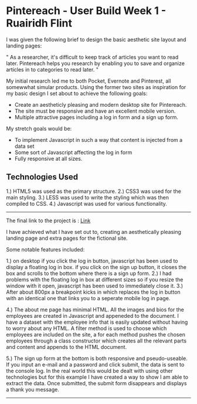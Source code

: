 # Pintereach - User Build Week 1 - Ruairidh Flint

I was given the following brief to design the basic aesthetic site layout and landing pages:

" As a researcher, it's difficult to keep track of articles you want to read later. Pintereach helps you research by enabling you to save and organize articles in to categories to read later. "

My initial research led me to both Pocket, Evernote and Pinterest, all somewwhat simular products. Using
the former two sites as inspiration for my basic design I set about to achieve the following goals:

* Create an aestheticly pleasing and modern desktop site for Pintereach.
* The site must be responsive and have an excellent mobile version.
* Multiple attractive pages including a log in form and a sign up form.

My stretch goals would be:

* To implement Javascript in such a way that content is injected from a data set
* Some sort of Javascript affecting the log in form
* Fully responsive at all sizes. 


## Technologies Used 

1.) HTML5 was used as the primary structure.
2.) CSS3 was used for the main styling.
3.) LESS was used to write the styling which was then compiled to CSS.
4.) Javascript was used for various functionality. 

--------------------------------------------------------------------------------------------------------------

The final link to the project is : [Link](https://ruairidhflint.github.io/Lambda-Build-Week-1/index.html)

I have achieved what I have set out to, creating an aesthetically pleasing landing page and extra pages for 
the fictional site.

Some notable features included:

1.) on desktop if you click the log in button, javascript has been used to display a floating log in box.
if you click on the sign up button, it closes the box and scrolls to the bottom where there is a sign up form.
2.) I had problems with the floating log in box at different sizes so if you resize the window with it open,
javascript has been used to immediately close it. 
3.) After about 800px a breakpoint kicks in which replaces the log in button with an identical one that links
you to a seperate mobile log in page.


4.) The about me page has minimal HTML. All the images and bios for the employees are created in Javascript and 
appeneded to the document. I have a dataset with the employee info that is easily updated without having to 
worry about any HTML. A filter method is used to choose which employees are included on the site, a for each
method pushes the chosen employees through a class constructor which creates all the relevant parts and content
and appends to the HTML document.

5.) The sign up form at the bottom is both responsive and pseudo-useable. If you input an e-mail and a password 
and click submit, the data is sent to the console log. In the real world this would be dealt with using other
technologies but for this example I have created a way to show I am able to extract the data. Once submitted,
the submit form disappears and displays a thank you message. 

------------------------------------------------------------------------------------------------------------------------